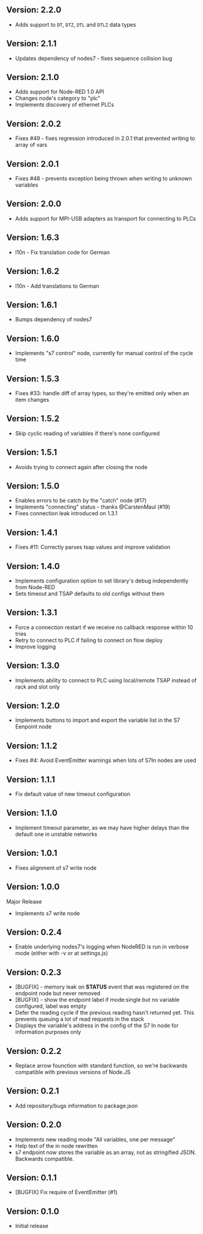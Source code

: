 Version: 2.2.0
------------
 - Adds support to `DT`, `DTZ`, `DTL` and `DTLZ` data types

Version: 2.1.1
------------
 - Updates dependency of nodes7 - fixes sequence collision bug

Version: 2.1.0
------------
 - Adds support for Node-RED 1.0 API
 - Changes node's category to "plc"
 - Implements discovery of ethernet PLCs

Version: 2.0.2
------------
 - Fixes #49 - fixes regression introduced in 2.0.1 that prevented writing to array of vars

Version: 2.0.1
------------
 - Fixes #48 - prevents exception being thrown when writing to unknown variables

Version: 2.0.0
------------
 - Adds support for MPI-USB adapters as transport for connecting to PLCs

Version: 1.6.3
------------
 - l10n - Fix translation code for German

Version: 1.6.2
------------
 - l10n - Add translations to German

Version: 1.6.1
------------
 - Bumps dependency of nodes7

Version: 1.6.0
------------
 - Implements "s7 control" node, currently for manual control of the cycle time

Version: 1.5.3
------------
 - Fixes #33: handle diff of array types, so they're emitted only when an item changes

Version: 1.5.2
------------
 - Skip cyclic reading of variables if there's none configured

Version: 1.5.1
------------
 - Avoids trying to connect again after closing the node

Version: 1.5.0
------------
 - Enables errors to be catch by the "catch" node (#17)
 - Implements "connecting" status - thanks @CarstenMaul (#19)
 - Fixes connection leak introduced on 1.3.1

Version: 1.4.1
------------
 - Fixes #11: Correctly parses tsap values and improve validation

Version: 1.4.0
------------
 - Implements configuration option to set library's debug independently from Node-RED
 - Sets timeout and TSAP defaults to old configs without them

Version: 1.3.1
------------
 - Force a connection restart if we receive no callback response within 10 tries
 - Retry to connect to PLC if failing to connect on flow deploy
 - Improve logging

Version: 1.3.0
------------
 - Implements ability to connect to PLC using local/remote TSAP instead of rack and slot only

Version: 1.2.0
------------
 - Implements buttons to import and export the variable list in the S7 Eenpoint node

Version: 1.1.2
------------
 - Fixes #4: Avoid EventEmitter warnings when lots of S7In nodes are used

Version: 1.1.1
------------
 - Fix default value of new timeout configuration

Version: 1.1.0
------------
 - Implement timeout parameter, as we may have higher delays than the default one in unstable networks

Version: 1.0.1
------------
 - Fixes alignment of s7 write node

Version: 1.0.0
------------
Major Release
 - Implements s7 write node

Version: 0.2.4
------------
 - Enable underlying nodes7's logging when NodeRED is run in verbose mode (either with -v or at settings.js)

Version: 0.2.3
------------
- [BUGFIX] - memory leak on __STATUS__ event that was registered on the endpoint node but never removed
- [BUGFIX] - show the endpoint label if mode:single but no variable configured, label was empty
- Defer the reading cycle if the previous reading hasn't returned yet. This prevents queuing a lot of read requests in the stack
- Displays the variable's address in the config of the S7 In node for information purposes only

Version: 0.2.2
------------
- Replace arrow founction with standard function, so we're backwards compatible with previous versions of Node.JS

Version: 0.2.1
------------
- Add repository/bugs information to package.json

Version: 0.2.0
------------
- Implements new reading mode "All variables, one per message"
- Help text of the in node rewritten
- s7 endpoint now stores the variable as an array, not as stringified JSON. Backwards compatible.

Version: 0.1.1
------------
- [BUGFIX] Fix require of EventEmitter (#1)

Version: 0.1.0
------------
- Initial release
